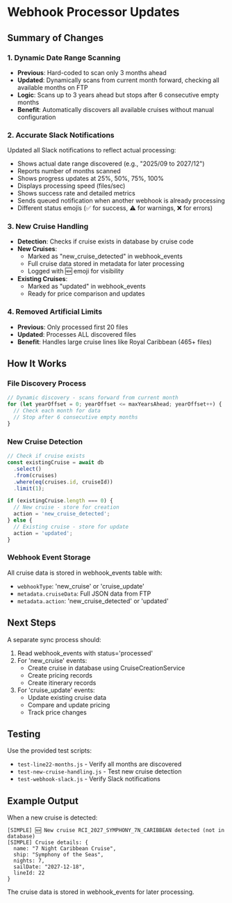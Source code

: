 # Webhook Processor Updates

## Summary of Changes

### 1. Dynamic Date Range Scanning
- **Previous**: Hard-coded to scan only 3 months ahead
- **Updated**: Dynamically scans from current month forward, checking all available months on FTP
- **Logic**: Scans up to 3 years ahead but stops after 6 consecutive empty months
- **Benefit**: Automatically discovers all available cruises without manual configuration

### 2. Accurate Slack Notifications
Updated all Slack notifications to reflect actual processing:
- Shows actual date range discovered (e.g., "2025/09 to 2027/12")
- Reports number of months scanned
- Shows progress updates at 25%, 50%, 75%, 100%
- Displays processing speed (files/sec)
- Shows success rate and detailed metrics
- Sends queued notification when another webhook is already processing
- Different status emojis (✅ for success, ⚠️ for warnings, ❌ for errors)

### 3. New Cruise Handling
- **Detection**: Checks if cruise exists in database by cruise code
- **New Cruises**: 
  - Marked as "new_cruise_detected" in webhook_events
  - Full cruise data stored in metadata for later processing
  - Logged with 🆕 emoji for visibility
- **Existing Cruises**: 
  - Marked as "updated" in webhook_events
  - Ready for price comparison and updates

### 4. Removed Artificial Limits
- **Previous**: Only processed first 20 files
- **Updated**: Processes ALL discovered files
- **Benefit**: Handles large cruise lines like Royal Caribbean (465+ files)

## How It Works

### File Discovery Process
```javascript
// Dynamic discovery - scans forward from current month
for (let yearOffset = 0; yearOffset <= maxYearsAhead; yearOffset++) {
  // Check each month for data
  // Stop after 6 consecutive empty months
}
```

### New Cruise Detection
```javascript
// Check if cruise exists
const existingCruise = await db
  .select()
  .from(cruises)
  .where(eq(cruises.id, cruiseId))
  .limit(1);

if (existingCruise.length === 0) {
  // New cruise - store for creation
  action = 'new_cruise_detected';
} else {
  // Existing cruise - store for update
  action = 'updated';
}
```

### Webhook Event Storage
All cruise data is stored in webhook_events table with:
- `webhookType`: 'new_cruise' or 'cruise_update'
- `metadata.cruiseData`: Full JSON data from FTP
- `metadata.action`: 'new_cruise_detected' or 'updated'

## Next Steps

A separate sync process should:
1. Read webhook_events with status='processed'
2. For 'new_cruise' events:
   - Create cruise in database using CruiseCreationService
   - Create pricing records
   - Create itinerary records
3. For 'cruise_update' events:
   - Update existing cruise data
   - Compare and update pricing
   - Track price changes

## Testing

Use the provided test scripts:
- `test-line22-months.js` - Verify all months are discovered
- `test-new-cruise-handling.js` - Test new cruise detection
- `test-webhook-slack.js` - Verify Slack notifications

## Example Output

When a new cruise is detected:
```
[SIMPLE] 🆕 New cruise RCI_2027_SYMPHONY_7N_CARIBBEAN detected (not in database)
[SIMPLE] Cruise details: {
  name: "7 Night Caribbean Cruise",
  ship: "Symphony of the Seas",
  nights: 7,
  sailDate: "2027-12-18",
  lineId: 22
}
```

The cruise data is stored in webhook_events for later processing.